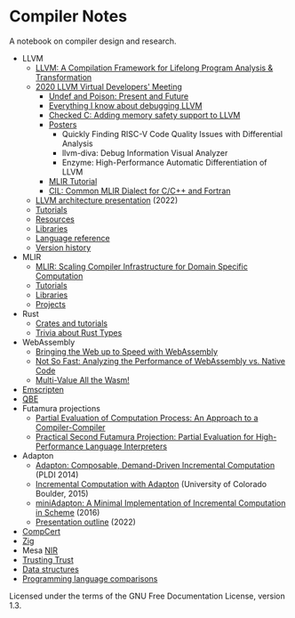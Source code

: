 # Compiler Notes

A notebook on compiler design and research.

- LLVM
  - [LLVM: A Compilation Framework for Lifelong Program Analysis & Transformation](llvm/cgo04_lattner.md)
  - [2020 LLVM Virtual Developers' Meeting](llvm/devmtg_2020-10)
    - [Undef and Poison: Present and Future](llvm/devmtg_2020-10/undef_and_poison.md)
    - [Everything I know about debugging LLVM](llvm/devmtg_2020-10/debugging_llvm.md)
    - [Checked C: Adding memory safety support to LLVM](llvm/devmtg_2020-10/checked_c_memory_safety.md)
    - [Posters](llvm/devmtg_2020-10/posters.md)
      - Quickly Finding RISC-V Code Quality Issues with Differential Analysis
      - llvm-diva: Debug Information Visual Analyzer
      - Enzyme: High-Performance Automatic Differentiation of LLVM
    - [MLIR Tutorial](llvm/devmtg_2020-10/mlir_tutorial.md)
    - [CIL: Common MLIR Dialect for C/C++ and Fortran](llvm/devmtg_2020-10/cil_mlir_dialect.md)
  - [LLVM architecture presentation](llvm/presentation_outline.md) (2022)
  - [Tutorials](llvm/tutorials.md)
  - [Resources](llvm/resources.md)
  - [Libraries](llvm/libraries.md)
  - [Language reference](llvm/langref.md)
  - [Version history](llvm/version_history.md)
- MLIR
  - [MLIR: Scaling Compiler Infrastructure for Domain Specific Computation](mlir/cgo21_lattner.md)
  - [Tutorials](mlir/tutorials.md)
  - [Libraries](mlir/libraries.md)
  - [Projects](mlir/projects.md)
- Rust
  - [Crates and tutorials](rust/rust.md)
  - [Trivia about Rust Types](rust/types_trivia.md)
- WebAssembly
  - [Bringing the Web up to Speed with WebAssembly](webassembly/pldi17_haas.md)
  - [Not So Fast: Analyzing the Performance of WebAssembly vs. Native Code](webassembly/atc19_jangda.md)
  - [Multi-Value All the Wasm!](webassembly/multi_value.md)
- [Emscripten](emscripten.md)
- [QBE](qbe.md)
- Futamura projections
  - [Partial Evaluation of Computation Process: An Approach to a Compiler-Compiler](futamura/futamura.md)
  - [Practical Second Futamura Projection: Partial Evaluation for High-Performance Language Interpreters](futamura/graal.md)
- Adapton
  - [Adapton: Composable, Demand-Driven Incremental Computation](adapton/pldi2014.md)
    (PLDI 2014)
  - [Incremental Computation with Adapton](adapton/boulder2015.md)
    (University of Colorado Boulder, 2015)
  - [miniAdapton: A Minimal Implementation of Incremental Computation in Scheme](adapton/miniAdapton.md)
    (2016)
  - [Presentation outline](adapton/presentation_outline.md) (2022)
- [CompCert](compcert.md)
- [Zig](zig.md)
- Mesa [NIR](mesa_nir.md)
- [Trusting Trust](trusting_trust.txt)
- [Data structures](data_structures.md)
- [Programming language comparisons](pl_comparisons.md)

Licensed under the terms of the GNU Free Documentation License, version 1.3.
